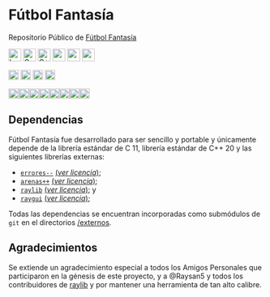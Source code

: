 # Fútbol Fantasía

Repositorio Público de [Fútbol Fantasía](https://futbolfantasia.ar)
 


<img src="https://img.shields.io/badge/hecho_por-Ch'aska-253545?style=for-the-badge" alt="hecho_por_Chaska" height="25px"/> <img src="https://img.shields.io/badge/C_11-00599C?style=for-the-badge&logo=c&logoColor=white" alt="C" height="25px"/> <img src="https://img.shields.io/badge/C%2B%2B_20-4549BF?style=for-the-badge&logo=c%2B%2B&logoColor=white" alt="C++" height="25px"/> <a href=https://www.raylib.com><img src="https://img.shields.io/badge/RAYLIB-202020?style=for-the-badge" alt="raylib" height="25px"/></a> <a href=https://github.com/Hernanatn/errores--><img src="https://img.shields.io/badge/errores-----202020?style=for-the-badge" alt="errores--" height="25px"/></a> <a href=https://github.com/Hernanatn/arenas><img src="https://img.shields.io/badge/arenas++-202020?style=for-the-badge" alt="arenas++" height="25px"/></a>

<img src="https://img.shields.io/badge/compilación-pasando-lightgrey?style=for-the-badge" alt="compilación" height="20px"/> <img src="https://img.shields.io/badge/pruebas-pasando-lightgrey?style=for-the-badge" alt="pruebas" height="20px"/> <a href=https://github.com/hernanatn/github.com/hernanatn/futbol_fantasia/releases/latest><img src="https://img.shields.io/badge/Versión-0.0.1--alpha-lightgrey?style=for-the-badge" alt="version" height="20px"/></a> <img src="https://img.shields.io/badge/Licencia-CC_BY--NC--ND_4.0-lightgrey?style=for-the-badge" alt="licencia" height="20px"/>

<img src="https://img.shields.io/badge/Plataformas--555555?style=for-the-badge" alt="Safari" height="20px"/><img src="https://img.shields.io/badge/WIN_7-08b6f1?style=for-the-badge&logo=&logoColor=white" alt="Win7" height="20px"/><img src="https://img.shields.io/badge/WIN_10%2F11-087ddd?style=for-the-badge&logo=&logoColor=white" alt="Win11" height="20px"/><img src="https://img.shields.io/badge/Linux-FCC624?style=for-the-badge&logo=linux&logoColor=202020" alt="Linux" height="20px"/><img src="https://img.shields.io/badge/Android-3DDC84?style=for-the-badge&logo=android&logoColor=white" alt="Android" height="20px"/><img src="https://img.shields.io/badge/-252525?style=for-the-badge&logo=Safari&logoColor=white" alt="Safari" height="20px"/><img src="https://img.shields.io/badge/-708F9F?style=for-the-badge&logo=Google-chrome&logoColor=white" alt="Chromium" height="20px"/><img src="https://img.shields.io/badge/-FF7139?style=for-the-badge&logo=Firefox-Browser&logoColor=white" alt="Firefox-Like" height="20px"/>


## Dependencias
Fútbol Fantasía fue desarrollado para ser sencillo y portable y únicamente depende de la librería estándar de C 11, librería estándar de C++ 20 y las siguientes librerías externas:
- [`errores--`](https://github.com/Hernanatn/errores--) [(*ver licencia*)](/externos/errores--/LICENSE);
- [`arenas++`](https://github.com/Hernanatn/arenas) [(*ver licencia*)](/externos/arenas++/LICENSE);
- [`raylib`](https://github.com/raysan5/raylib) [(*ver licencia*)](/externos/raylib/LICENSE); y
- [`raygui`](https://github.com/raysan5/raygui) [(*ver licencia*)](/externos/raygui/LICENSE);

Todas las dependencias se encuentran incorporadas como submódulos de `git` en el directorios [/externos](/externos). 

## Agradecimientos
Se extiende un agradecimiento especial a todos los Amigos Personales que participaron en la génesis de este proyecto, y a @Raysan5 y todos los contribuidores de [raylib](https://github.com/raysan5/raylib) y  por mantener una herramienta de tan alto calibre.
